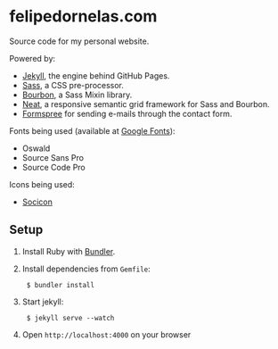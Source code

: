 # felipedornelas.com

Source code for my personal website.

Powered by:

 - [Jekyll](http://jekyllrb.com), the engine behind GitHub Pages.
 - [Sass](http://sass-lang.com), a CSS pre-processor.
 - [Bourbon](http://bourbon.io), a Sass Mixin library.
 - [Neat](http://neat.bourbon.io), a responsive semantic grid framework for Sass and Bourbon.
 - [Formspree](http://formspree.io) for sending e-mails through the contact form.

Fonts being used (available at [Google Fonts](https://www.google.com/fonts)):

 - Oswald
 - Source Sans Pro
 - Source Code Pro
 
Icons being used:

 - [Socicon](http://www.socicon.com/)

## Setup

1. Install Ruby with [Bundler](http://bundler.io).

2. Install dependencies from `Gemfile`:

		$ bundler install

3. Start jekyll:

		$ jekyll serve --watch

4. Open `http://localhost:4000` on your browser
